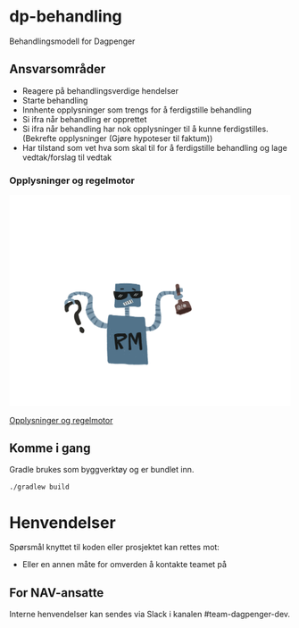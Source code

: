 # dp-behandling

Behandlingsmodell for Dagpenger

## Ansvarsområder

- Reagere på behandlingsverdige hendelser
- Starte behandling
- Innhente opplysninger som trengs for å ferdigstille behandling
- Si ifra når behandling er opprettet
- Si ifra når behandling har nok opplysninger til å kunne ferdigstilles. (Bekrefte opplysninger (Gjøre hypoteser til faktum))
- Har tilstand som vet hva som skal til for å ferdigstille behandling og lage vedtak/forslag til vedtak

### Opplysninger og regelmotor

![image.png](docs/rm.png)

[Opplysninger og regelmotor](docs/opplysning/README.md)


## Komme i gang

Gradle brukes som byggverktøy og er bundlet inn.

```
./gradlew build
```
# Henvendelser

Spørsmål knyttet til koden eller prosjektet kan rettes mot:

* Eller en annen måte for omverden å kontakte teamet på

## For NAV-ansatte

Interne henvendelser kan sendes via Slack i kanalen #team-dagpenger-dev.
